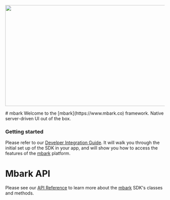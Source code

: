 <p align="center">
  <img width="640" height="320" src="https://user-images.githubusercontent.com/641197/116633151-9e462c00-a90d-11eb-8c51-eebe3c9cffae.png">
</p>
# mbark
Welcome to the [mbark](https://www.mbark.co) framework. Native server-driven UI out of the box.

### Getting started
Please refer to our [Develper Integration Guide](https://www.mbark.co/developers). It will walk you through the initial set up of the SDK in your app, and will show you how to access the features of the [mbark](https://www.mbark.co) platform.

# Mbark API
Please see our [API Reference](https://www.notion.so/API-3b5cf8ecd24f4e47a9b51875763896dc) to learn more about the [mbark](https://www.mbark.co) SDK's classes and methods.
